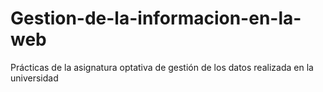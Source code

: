 # Gestion-de-la-informacion-en-la-web
Prácticas de la asignatura optativa de gestión de los datos realizada en la universidad
